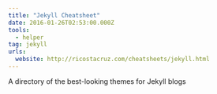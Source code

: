 ```yaml
---
title: "Jekyll Cheatsheet"
date: 2016-01-26T02:53:00.000Z
tools: 
  - helper
tag: jekyll
urls:
  website: http://ricostacruz.com/cheatsheets/jekyll.html
---
```

A directory of the best-looking themes for Jekyll blogs




